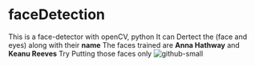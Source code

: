# faceDetection
This is a face-detector with openCV, python
It can Dertect the (face and eyes) along with their **name**
The faces trained are **Anna Hathway** and **Keanu Reeves**
Try Putting those faces only
![github-small](https://raw.githubusercontent.com/Mjrovai/OpenCV-Face-Recognition/master/FaceRecogBlock.png)
